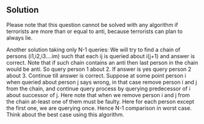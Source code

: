 ## Solution

Please note that this question cannot be solved with any algorithm if terrorists are more than or equal to anti, because terrorists can plan to always lie.

Another solution taking only N-1 queries: We will try to find a chain of persons (i1,i2,i3....im) such that each ij is queried about i(j+1) and answer is correct. Note that if such chain contains an anti then last person in the chain would be anti. So query person 1 about 2. If answer is yes query person 2 about 3. Continue till answer is correct. Suppose at some point person i when queried about person j says wrong, in that case remove person i and j from the chain, and continue query process by querying predecessor of i about successor of j. Here note that when we remove person i and j from the chain at-least one of them must be faulty. Here for each person except the first one, we are querying once. Hence N-1 comparison in worst case. Think about the best case using this algorithm.
